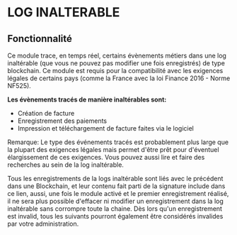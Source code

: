LOG INALTERABLE
===============

## Fonctionnalité
 
Ce module trace, en temps réel, certains évènements métiers dans une log inaltérable (que vous ne pouvez pas modifier une fois enregistrés) de type blockchain. 
Ce module est requis pour la compatibilité avec les exigences légales de certains pays (comme la France avec la loi Finance 2016 - Norme NF525).


**Les évènements tracés de manière inaltérables sont:**

- Création de facture
- Enregistrement des paiements
- Impression et téléchargement de facture faites via le logiciel

Remarque: Le type des événements tracés est probablement plus large que la plupart des exigences légales mais permet d'être prêt pour d'éventuel élargissement 
de ces exigences.
Vous pouvez aussi lire et faire des recherches au sein de la log inaltérable.

Tous les enregistrements de la logs inaltérable sont liés avec le précédent dans une Blockchain, et leur contenu fait parti de la signature include dans ce lien,
aussi, une fois le module activé et le premier enregistrement réalisé, il ne sera plus possible d'effacer ni modifier un enregistrement dans la log 
inaltérable sans corrompre toute la chaine. Dès lors qu'un enregistrement est invalid, tous les suivants pourront également être considérés invalides par votre administration.

